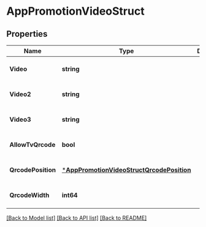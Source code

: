 # AppPromotionVideoStruct

## Properties
Name | Type | Description | Notes
------------ | ------------- | ------------- | -------------
**Video** | **string** |  | [optional] [default to null]
**Video2** | **string** |  | [optional] [default to null]
**Video3** | **string** |  | [optional] [default to null]
**AllowTvQrcode** | **bool** |  | [optional] [default to null]
**QrcodePosition** | [***AppPromotionVideoStructQrcodePosition**](app_promotion_video_struct_qrcode_position.md) |  | [optional] [default to null]
**QrcodeWidth** | **int64** |  | [optional] [default to null]

[[Back to Model list]](../README.md#documentation-for-models) [[Back to API list]](../README.md#documentation-for-api-endpoints) [[Back to README]](../README.md)


